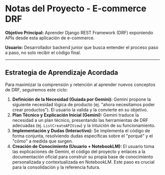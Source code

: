 # Notas del Proyecto - E-commerce DRF

**Objetivo Principal:** Aprender Django REST Framework (DRF) exponiendo APIs desde esta aplicación de e-commerce.

**Usuario:** Desarrollador backend junior que busca entender el proceso paso a paso, no solo recibir el código final.

---

## Estrategia de Aprendizaje Acordada

Para maximizar la comprensión y retención al aprender nuevos conceptos de DRF, seguiremos este ciclo:

1.  **Definición de la Necesidad (Guiada por Gemini):** Gemini propone la siguiente necesidad lógica de producto (ej. "ahora necesitamos poder crear productos"). El usuario la valida y la convierte en su objetivo.
2.  **Plan Técnico y Explicación Inicial (Gemini):** Gemini traduce la necesidad a un plan técnico, presentando las herramientas de DRF adecuadas (ej. `ListCreateAPIView`) y la intuición de su funcionamiento.
3.  **Implementación y Dudas (Interactivo):** Se implementa el código de forma conjunta, resolviendo dudas específicas sobre el "porqué" y el "cómo" a medida que surgen.
4.  **Creación de Conocimiento (Usuario + NotebookLM):** El usuario toma las explicaciones de Gemini, el código del proyecto y enlaces a la documentación oficial para construir su propia base de conocimiento personalizada y contextualizada en NotebookLM. Este paso es crucial para la consolidación y la referencia futura.
